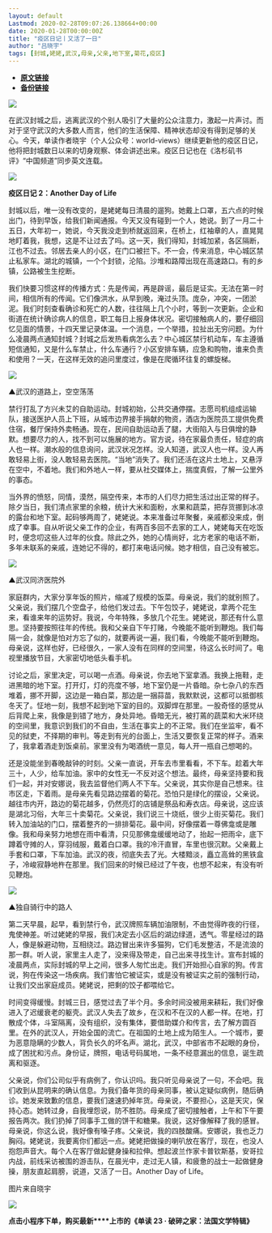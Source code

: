 ```yaml
---
layout: default
Lastmod: 2020-02-28T09:07:26.138664+00:00
date: 2020-01-28T00:00:00Z
title: "疫区日记丨又活了一日"
author: "吕晓宇"
tags: [封城,姥姥,武汉,母亲,父亲,地下室,菊花,疫区]
---
```


* [**原文链接**](http://mp.weixin.qq.com/s?__biz=MzA3MzYzNjMyMA==&mid=2650193635&idx=1&sn=1fd000212c963a8c75afe7d23b15cfcf&chksm=870e1e6cb079977ad054f0c3a4fcef4bb6d595a7caca45a9ceb6da245788d8428d2989c788e6#rd)
* [**备份链接**](http://archive.today/RTng9)


  

![](/images/post/5e48163f1f3b0f0019e409bece5e3449.jpg)

在武汉封城之后，逃离武汉的个别人吸引了大量的公众注意力，激起一片声讨。而对于坚守武汉的大多数人而言，他们的生活保障、精神状态却没有得到足够的关心。今天，单读作者晓宇（个人公众号：world-views）继续更新他的疫区日记，他将把封城数日以来的切身观察、体会讲述出来。疫区日记也在《洛杉矶书评》“中国频道”同步英文连载。

![](/images/post/287720d53a5ccacceab0d218a9aa922e.jpg)

**疫区日记 2：Another Day of Life**

封城以后，唯一没有改变的，是姥姥每日清晨的遛狗。她戴上口罩，五六点的时候出门，待到早饭，给我们新闻通报。今天又没有碰到一个人，她说。到了一月二十五日，大年初一，她说，今天我没走到桥就返回来，在桥上，红袖章的人，直晃晃地盯着我，我想，这是不让过去了吗。这一天，我们得知，封城加紧，各区隔断，江也不过去。邻居去亲人的小区，在门口被拦下。不一会，传来消息，中心城区禁止私家车。湖北的城镇，一个个封锁，沦陷。沙堆和路障出现在高速路口。有的乡镇，公路被生生挖断。

我们快要习惯这样的传播方式：先是传闻，再是辟谣，最后是证实。无法在第一时间，相信所有的传闻。它们像洪水，从早到晚，淹过头顶。庞杂，冲突，一团淤泥。我们时刻查看确诊和死亡的人数，往往隔上几个小时，等到一次更新。企业和街道在统计确诊病人的信息，职工每日上报身体状况。密切接触病人的，要仔细回忆见面的情景，十四天里记录体温。一个消息，一个举措，拉扯出无穷问题。为什么凌晨两点通知封城？封城之后发热看病怎么去？中心城区禁行机动车，车主遵循短信通知，又是什么车禁止，什么车通行？小区安排车辆，应急和购物，谁来负责和使用？一天，在这样无效的追问里度过，像是在爬循环往复的螺旋梯。

![](/images/post/b4eca4c0ca5bb4612cddf3bc8a1fefff.jpg)

▲武汉的道路上，空空荡荡

  

禁行打乱了方兴未艾的自助运动。封城初始，公共交通停摆。志愿司机组成运输队，接送医护人员上下班，从城市边界接手捐献的物资，酒店为医院员工提供免费住宿，餐厅保持外卖畅通。现在，民间自助运动丢了腿，大街陷入与日俱增的静默。想要尽力的人，找不到可以施展的地方。官方说，待在家最负责任，轻症的病人也一样。潮水般的信息询问，武汉状况怎样。没人知道，武汉人也一样。没人再敢轻易上街，没人敢轻易去医院。“当地”消失了。我们还活在这片土地上，又悬浮在空中，不着地。我们和外地人一样，要从社交媒体上，揣度真假，了解一公里外的事态。

当外界的愤怒，同情，漠然，隔空传来，本市的人们尽力把生活过出正常的样子。除夕当日，我们清点家里的余粮，统计大米和面粉，水果和蔬菜，把存货挪到冰凉的露台和地下室。起码够两周了，姥姥说。本来准备过年聚餐，亲戚都没来成，倒成了幸事。自从听说父亲工作的企业，有两百多回不去家的工人，姥姥每天在吃饭时，便念叨这些人过年的伙食。除此之外，她的心情尚好，北方老家的电话不断，多年未联系的亲戚，连她记不得的，都打来电话问候。她才相信，自己没有被忘。

  

![](/images/post/e8609b235866866290fadce81b358dd0.jpg)

▲武汉同济医院外

  

家庭群内，大家分享年饭的照片，缩减了规模的饭菜。母亲说，我们的就别照了。父亲说，我们摆几个空盘子，给他们发过去。下午包饺子，姥姥说，拿两个花生来，看谁来年的运势好。我说，今年特殊，多放几个花生。姥姥说，那还有什么意思。坚持要按照往年的传统。我和父亲自下午打赌，今晚能不能听到鞭炮。我们每隔一会，就像是怕对方忘了似的，就要再说一遍，我们看，今晚能不能听到鞭炮。母亲说，这样也好，已经很久，一家人没有在同样的空间里，待这么长时间了。电视里播放节目，大家密切地低头看手机。

讨论之后，家里决定，可以喝一点酒。母亲说，你去地下室拿酒。我换上拖鞋，走进黑暗的地下室。打开灯，灯的亮度不够，地下室仍是一片昏暗。杂七杂八的东西堆着，挪不开脚，这边是一箱白菜，那边是一捆蒜苗，我默默说，这都可以抵御核冬天了。怔地一刻，我想不起到地下室的目的。双脚焊在那里。一股奇怪的感觉从后背爬上来，我像是到错了地方，身处异地。昏暗无光，被打蔫的蔬菜和大米环绕的空间里，我意识到我们的不自由，生活在事实上的不正常。我们在坐监牢，看不见的狱吏，不择期的审判。等走到有光的台面上，生活又要恢复正常的样子。酒来了，我拿着酒走到饭桌前。家里没有为喝酒统一意见，每人开一瓶自己想喝的。

还是没能坐到春晚敲钟的时刻。父亲一直说，开车去市里看看，不下车。趁着大年三十，人少，给车加油。家中的女性无一不反对这个想法。最终，母亲坚持要和我们一起，并对安娜说，我去监督他们两人不下车。父亲说，其实你是自己想来。往市区走，下着雨。是母亲先看见路边摆着的菊花。恐怕只是绿化的摆设，父亲说。越往市内开，路边的菊花越多，仍然亮灯的店铺是祭品和寿衣店。母亲说，这应该是湖北习俗，大年三十卖菊花。父亲说，我们说三十烧纸，很少上街买菊花。我们转入加油站的门口，摆着整齐的一排排菊花。最中间，好像摆着一尊佛龛或是雕像。我和母亲努力地想在雨中看清，只见那佛龛缓缓地动了，抬起一把雨伞，底下蹲着守摊的人，穿羽绒服，戴着白口罩。我的冷汗直冒，车里也很沉默。父亲戴上手套和口罩，下车加油。武汉的夜，彻底失去了光。大楼黯淡，矗立高耸的黑铁盒子，冷峻寂静地杵在那里。我们回来的时候已经过了午夜，也想不起来，有没有听见鞭炮。

![](/images/post/7ed4b809e328479be47d0cda488f9c76.jpg)

▲独自骑行中的路人

  

第二天早晨，起早，看到禁行令，武汉牌照车辆加油限制，不由觉得昨夜的行径，鬼使神差。听过姥姥的早报，我们决定去小区后的湖边绿道，透气。零星经过的路人，像是躲避动物，互相绕过。路边冒出来许多猫狗，它们毛发整洁，不是流浪的那一群。听人说，家里主人走了，没来得及带走，自己出来寻找生计。宣布封城的凌晨两点，实际封城的早上之间，很多人匆忙出走。我们开始担心自家的狗。传言说，狗在传染这一场疾病。我们害怕它被证实，或是没有被证实之前的强制行动，让我们交出家庭成员。姥姥说，把剩的饺子都喂给它。

时间变得缓慢。封城三日，感觉过去了半个月。多余时间没被用来耕耘，我们好像进入了迟缓衰老的躯壳。武汉人失去了故乡，在汉和不在汉的人都一样。在地，打散成个体，斗室隔离，没有组织，没有集体，要借助媒介和传言，去了解方圆百里。在外的武汉人，开始全国的流亡。在祖国的土地上成为陌生人。一个城市，要为恶意隐瞒的少数人，背负长久的坏名声。湖北，武汉，中部省市不起眼的身份，成了困扰和污点。身份证，牌照，电话号码属地，一条不经意漏出的信息，诞生疏离和驱逐。

父亲说，你们公司似乎有病例了，你认识吗。我只听见母亲说了一句，不会吧。我们收到从昆明来的确认信息。为我们备年货的母亲同事，被认定疑似病例，随后确诊。她发来致歉的信息，要我们速速扔掉年货。母亲说，不要担心，这是天灾，保持心态。她转过身，自我埋怨说，防不胜防。母亲成了密切接触者，上午和下午要报告两次。我们扔掉了同事手工做的饼干和糖果。我说，这好像解释了我的感冒。母亲说，你这么说，我好像有嗓子疼。父亲说，我的四肢酸痛。安娜说，我也乏力胸闷。姥姥说，我要离你们都远一点。姥姥把做操的喇叭放在客厅，现在，也没人抱怨声音大。每个人在客厅做起健身操和拉伸。想起波兰作家卡普钦斯基，安哥拉内战，前线采访被围的游击队，在晨光中，走过无人镇，和疲惫的战士一起做健身操，朋友直起肩膀，说道，又活了一日。Another Day of Life。

  

图片来自晓宇  

  

![](/images/post/0aa0b95256826e6b732cf28e96b14549.jpg)

**点击小程序下单，购买最新****上市的《单读 23 · 破碎之家：法国文学特辑》**

